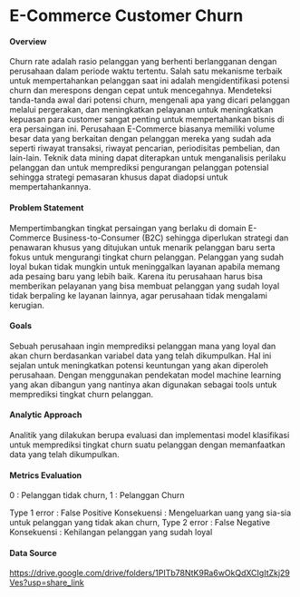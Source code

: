 # E-Commerce Customer Churn
#### Overview

Churn rate adalah rasio pelanggan yang berhenti berlangganan dengan perusahaan dalam periode waktu tertentu. Salah satu mekanisme terbaik untuk mempertahankan pelanggan saat ini adalah mengidentifikasi potensi churn dan merespons dengan cepat untuk mencegahnya. Mendeteksi tanda-tanda awal dari potensi churn, mengenali apa yang dicari pelanggan melalui pergerakan, dan meningkatkan pelayanan untuk meningkatkan kepuasan para customer sangat penting untuk mempertahankan bisnis di era persaingan ini. Perusahaan E-Commerce biasanya memiliki volume besar data yang berkaitan dengan pelanggan mereka yang sudah ada seperti riwayat transaksi, riwayat pencarian, periodisitas pembelian, dan lain-lain. Teknik data mining dapat diterapkan untuk menganalisis perilaku pelanggan dan untuk memprediksi pengurangan pelanggan potensial sehingga strategi pemasaran khusus dapat diadopsi untuk mempertahankannya.

#### Problem Statement
Mempertimbangkan tingkat persaingan yang berlaku di domain E-Commerce Business-to-Consumer (B2C) sehingga diperlukan strategi dan penawaran khusus yang ditujukan untuk menarik pelanggan baru serta fokus untuk mengurangi tingkat churn pelanggan. Pelanggan yang sudah loyal bukan tidak mungkin untuk meninggalkan layanan apabila memang ada pesaing baru yang lebih baik. Karena itu perusahaan harus bisa memberikan pelayanan yang bisa membuat pelanggan yang sudah loyal tidak berpaling ke layanan lainnya, agar perusahaan tidak mengalami kerugian.

#### Goals
Sebuah perusahaan ingin memprediksi pelanggan mana yang loyal dan akan churn berdasankan variabel data yang telah dikumpulkan. Hal ini sejalan untuk meningkatkan potensi keuntungan yang akan diperoleh perusahaan. Dengan menggunakan pendekatan model machine learning yang akan dibangun yang nantinya akan digunakan sebagai tools untuk memprediksi tingkat churn pelanggan.

#### Analytic Approach
Analitik yang dilakukan berupa evaluasi dan implementasi model klasifikasi untuk memprediksi tingkat churn suatu pelanggan dengan memanfaatkan data yang telah dikumpulkan.

#### Metrics Evaluation
0 : Pelanggan tidak churn,
1 : Pelanggan Churn

Type 1 error : False Positive Konsekuensi : Mengeluarkan uang yang sia-sia untuk pelanggan yang tidak akan churn,
Type 2 error : False Negative Konsekuensi : Kehilangan pelanggan yang sudah loyal

#### Data Source
https://drive.google.com/drive/folders/1PITb78NtK9Ra6wOkQdXCIgItZkj29Ves?usp=share_link
